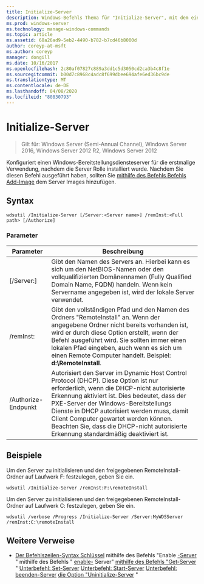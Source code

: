 ```yaml
---
title: Initialize-Server
description: Windows-Befehls Thema für "Initialize-Server", mit dem ein Windows-Bereitstellungsdiensteserver für die erstmalige Verwendung nach der Installation der Server Rolle konfiguriert wird.
ms.prod: windows-server
ms.technology: manage-windows-commands
ms.topic: article
ms.assetid: 68a26ad9-5eb2-4490-b782-b7cd46b8000d
author: coreyp-at-msft
ms.author: coreyp
manager: dongill
ms.date: 10/16/2017
ms.openlocfilehash: 2c80af07827c889a3dd1c5d3050cd2ca3b4c8f1e
ms.sourcegitcommit: b00d7c8968c4adc8f699dbee694afe6ed36bc9de
ms.translationtype: MT
ms.contentlocale: de-DE
ms.lasthandoff: 04/08/2020
ms.locfileid: "80830793"
---
```

# <a name="initialize-server"></a>Initialize-Server

>Gilt für: Windows Server (Semi-Annual Channel), Windows Server 2016, Windows Server 2012 R2, Windows Server 2012

Konfiguriert einen Windows-Bereitstellungsdiensteserver für die erstmalige Verwendung, nachdem die Server Rolle installiert wurde. Nachdem Sie diesen Befehl ausgeführt haben, sollten Sie [mithilfe des Befehls Befehls Add-Image](using-the-add-image-command.md) dem Server Images hinzufügen.
## <a name="syntax"></a>Syntax
```
wdsutil /Initialize-Server [/Server:<Server name>] /remInst:<Full path> [/Authorize]
```
### <a name="parameters"></a>Parameter
|Parameter|Beschreibung|
|-------|--------|
|[/Server:<Server name>]|Gibt den Namen des Servers an. Hierbei kann es sich um den NetBIOS-Namen oder den vollqualifizierten Domänennamen (Fully Qualified Domain Name, FQDN) handeln. Wenn kein Servername angegeben ist, wird der lokale Server verwendet.|
|/remInst:<Full path>|Gibt den vollständigen Pfad und den Namen des Ordners "RemoteInstall" an. Wenn der angegebene Ordner nicht bereits vorhanden ist, wird er durch diese Option erstellt, wenn der Befehl ausgeführt wird. Sie sollten immer einen lokalen Pfad eingeben, auch wenn es sich um einen Remote Computer handelt. Beispiel: **d:\RemoteInstall**.|
|/Authorize-Endpunkt|Autorisiert den Server im Dynamic Host Control Protocol (DHCP). Diese Option ist nur erforderlich, wenn die DHCP-nicht autorisierte Erkennung aktiviert ist. Dies bedeutet, dass der PXE-Server der Windows-Bereitstellungs Dienste in DHCP autorisiert werden muss, damit Client Computer gewartet werden können. Beachten Sie, dass die DHCP-nicht autorisierte Erkennung standardmäßig deaktiviert ist.|
## <a name="examples"></a><a name=BKMK_examples></a>Beispiele
Um den Server zu initialisieren und den freigegebenen RemoteInstall-Ordner auf Laufwerk F: festzulegen, geben Sie ein.
```
wdsutil /Initialize-Server /remInst:F:\remoteInstall
```
Um den Server zu initialisieren und den freigegebenen RemoteInstall-Ordner auf Laufwerk C: festzulegen, geben Sie ein.
```
wdsutil /verbose /Progress /Initialize-Server /Server:MyWDSServer /remInst:C:\remoteInstall
```
## <a name="additional-references"></a>Weitere Verweise
- [Der Befehlszeilen-Syntax Schlüssel](command-line-syntax-key.md)
mithilfe des Befehls "Enable [-Server](using-the-disable-server-command.md) "
mithilfe des Befehls " [enable-](using-the-enable-server-command.md) Server"
[mithilfe des Befehls "Get-Server](using-the-get-server-command.md) "
[Unterbefehl: Set-Server](subcommand-set-server.md)
[Unterbefehl: Start-Server](subcommand-start-server.md)
[Unterbefehl: beenden-Server](subcommand-stop-server.md)
[die Option "Uninitialize-Server](the-uninitialize-server-option.md) "
